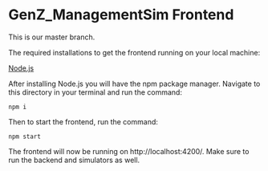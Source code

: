 # GenZ_ManagementSim Frontend

This is our master branch.

The required installations to get the frontend running on your local machine:

[Node.js](https://nodejs.org/en/)

After installing Node.js you will have the npm package manager. Navigate to this directory in your terminal and run the command:

	npm i

Then to start the frontend, run the command:

	npm start

The frontend will now be running on http://localhost:4200/. Make sure to run the backend and simulators as well.